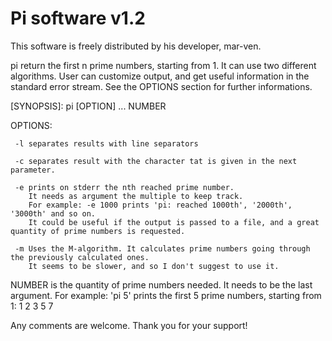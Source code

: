 # Pi software v1.2

This software is freely distributed by his developer, mar-ven.

pi return the first n prime numbers, starting from 1.
It can use two different algorithms.
User can customize output, and get useful information in the standard error stream.
See the OPTIONS section for further informations.

[SYNOPSIS]: pi [OPTION] ... NUMBER

OPTIONS:

     -l separates results with line separators
     
     -c separates result with the character tat is given in the next parameter.
     
     -e prints on stderr the nth reached prime number.
        It needs as argument the multiple to keep track.
        For example: -e 1000 prints 'pi: reached 1000th', '2000th', '3000th' and so on.
        It could be useful if the output is passed to a file, and a great quantity of prime numbers is requested.
        
     -m Uses the M-algorithm. It calculates prime numbers going through the previously calculated ones.
        It seems to be slower, and so I don't suggest to use it.
        
NUMBER is the quantity of prime numbers needed.
        It needs to be the last argument.
        For example: 'pi 5' prints the first 5 prime numbers, starting from 1:
        1 2 3 5 7


Any comments are welcome.
Thank you for your support!
